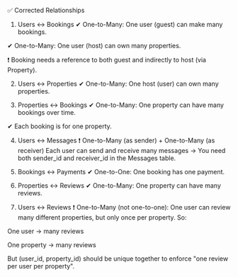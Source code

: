 ✅ Corrected Relationships
1. Users ↔ Bookings
✔ One-to-Many: One user (guest) can make many bookings.

✔ One-to-Many: One user (host) can own many properties.

❗ Booking needs a reference to both guest and indirectly to host (via Property).

2. Users ↔ Properties
✔ One-to-Many: One host (user) can own many properties.

3. Properties ↔ Bookings
✔ One-to-Many: One property can have many bookings over time.

✔ Each booking is for one property.

4. Users ↔ Messages
❗ One-to-Many (as sender) + One-to-Many (as receiver)
Each user can send and receive many messages → You need both sender_id and receiver_id in the Messages table.

5. Bookings ↔ Payments
✔ One-to-One: One booking has one payment.

6. Properties ↔ Reviews
✔ One-to-Many: One property can have many reviews.

7. Users ↔ Reviews
❗ One-to-Many (not one-to-one):
One user can review many different properties, but only once per property.
So:

One user → many reviews

One property → many reviews

But (user_id, property_id) should be unique together to enforce "one review per user per property".
